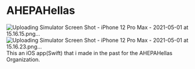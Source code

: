# AHEPAHellas
![Uploading Simulator Screen Shot - iPhone 12 Pro Max - 2021-05-01 at 15.16.15.png…]()
![Uploading Simulator Screen Shot - iPhone 12 Pro Max - 2021-05-01 at 15.16.23.png…]()
This an iOS app(Swift) that i made in the past for the AHEPAHellas Organization.
